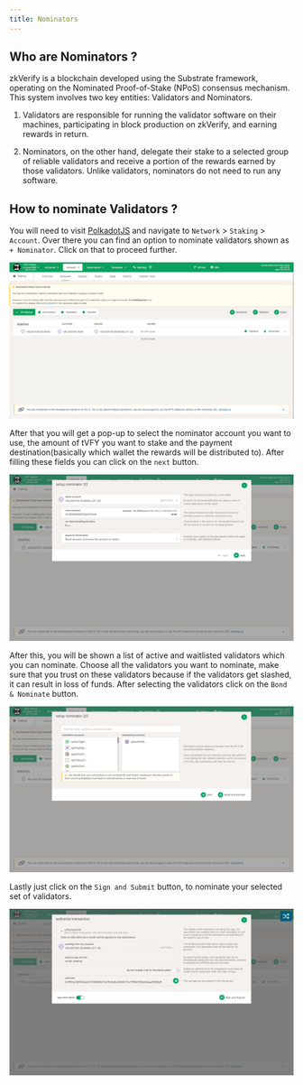 ```yaml
---
title: Nominators
---
```


## Who are Nominators ?
zkVerify is a blockchain developed using the Substrate framework, operating on the Nominated Proof-of-Stake (NPoS) consensus mechanism. This system involves two key entities: Validators and Nominators.

1. Validators are responsible for running the validator software on their machines, participating in block production on zkVerify, and earning rewards in return.

2. Nominators, on the other hand, delegate their stake to a selected group of reliable validators and receive a portion of the rewards earned by those validators. Unlike validators, nominators do not need to run any software.

## How to nominate Validators ? 
You will need to visit [PolkadotJS](https://polkadot.js.org/apps/?rpc=wss%3A%2F%2Ftestnet-rpc.zkverify.io#/explorer) and navigate to ``Network`` > ``Staking`` > ``Account``. Over there you can find an option to nominate validators shown as ``+ Nominator``. Click on that to proceed further.

![alt_text](./img/nominators.png)

After that you will get a pop-up to select the nominator account you want to use, the amount of tVFY you want to stake and the payment destination(basically which wallet the rewards will be distributed to). After filling these fields you can click on the ``next`` button.

![alt_text](./img/step_1.png)

After this, you will be shown a list of active and waitlisted validators which you can nominate. Choose all the validators you want to nominate, make sure that you trust on these validators because if the validators get slashed, it can result in loss of funds. After selecting the validators click on the ``Bond & Nominate`` button.

![alt_text](./img/step_2.png)

Lastly just click on the ``Sign and Submit`` button, to nominate your selected set of validators.

![alt_text](./img/step_3.png)
